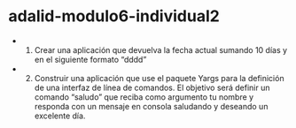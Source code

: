 # adalid-modulo6-individual2
- 1. Crear una aplicación que devuelva la fecha actual sumando 10 días y en el siguiente formato “dddd”

- 2. Construir una aplicación que use el paquete Yargs para la definición de una interfaz de línea de comandos.
El objetivo será definir un comando “saludo” que reciba como argumento tu nombre y responda con un mensaje en consola saludando y deseando un excelente día.